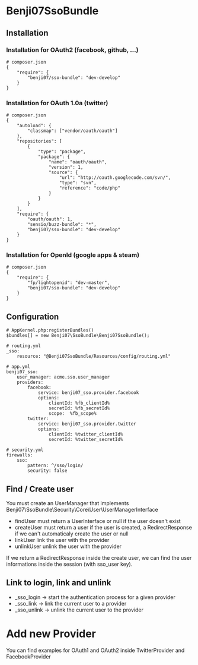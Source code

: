 # Benji07SsoBundle

## Installation

### Installation for OAuth2 (facebook, github, ...)

    # composer.json
    {
        "require": {
            "benji07/sso-bundle": "dev-develop"
        }
    }

### Installation for OAuth 1.0a (twitter)

    # composer.json
    {
        "autoload": {
            "classmap": ["vendor/oauth/oauth"]
        },
        "repositories": [
            {
                "type": "package",
                "package": {
                    "name": "oauth/oauth",
                    "version": 1,
                    "source": {
                        "url": "http://oauth.googlecode.com/svn/",
                        "type": "svn",
                        "reference": "code/php"
                    }
                }
            }
        ],
        "require": {
            "oauth/oauth": 1,
            "sensio/buzz-bundle": "*",
            "benji07/sso-bundle": "dev-develop"
        }
    }

### Installation for OpenId (google apps & steam)

    # composer.json
    {
        "require": {
            "fp/lightopenid": "dev-master",
            "benji07/sso-bundle": "dev-develop"
        }
    }


## Configuration

    # AppKernel.php:registerBundles()
    $bundles[] = new Benji07\SsoBundle\Benji07SsoBundle();

    # routing.yml
    _sso:
        resource: "@Benji07SsoBundle/Resources/config/routing.yml"

    # app.yml
    benji07_sso:
        user_manager: acme.sso.user_manager
        providers:
            facebook:
                service: benji07_sso.provider.facebook
                options:
                    clientId: %fb_clientId%
                    secretId: %fb_secretId%
                    scope:  %fb_scope%
            twitter:
                service: benji07_sso.provider.twitter
                options:
                    clientId: %twitter_clientId%
                    secretId: %twitter_secretId%

    # security.yml
    firewalls:
        sso:
            pattern: ^/sso/login/
            security: false

## Find / Create user

You must create an UserManager that implements Benji07\SsoBundle\Security\Core\User\UserManagerInterface

- findUser must return a UserInterface or null if the user doesn't exist
- createUser must return a user if the user is created, a RedirectResponse if we can't automaticaly create the user or null
- linkUser link the  user with the provider
- unlinkUser unlink the user with the provider

If we return a RedirectResponse inside the create user, we can find the user informations inside the session (with sso_user key).

## Link to login, link and unlink

- _sso_login -> start the authentication process for a given provider
- _sso_link -> link the current user to a provider
- _sso_unlink -> unlink the current user to the provider

# Add new Provider

You can find examples for OAuth1 and OAuth2 inside TwitterProvider and FacebookProvider
